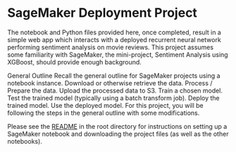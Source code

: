 # SageMaker Deployment Project

The notebook and Python files provided here, once completed, result in a simple web app which interacts with a deployed recurrent neural network performing sentiment analysis on movie reviews. This project assumes some familiarity with SageMaker, the mini-project, Sentiment Analysis using XGBoost, should provide enough background.


General Outline
  Recall the general outline for SageMaker projects using a notebook instance.
  Download or otherwise retrieve the data.
  Process / Prepare the data.
  Upload the processed data to S3.
  Train a chosen model.
  Test the trained model (typically using a batch transform job).
  Deploy the trained model.
  Use the deployed model.
  For this project, you will be following the steps in the general outline with some modifications.

Please see the [README](https://github.com/udacity/sagemaker-deployment/tree/master/README.md) in the root directory for instructions on setting up a SageMaker notebook and downloading the project files (as well as the other notebooks).
